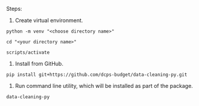 Steps:

1. Create virtual environment.

`python -m venv "<choose directory name>"`

`cd "<your directory name>"`

`scripts/activate`

1. Install from GitHub.

`pip install git+https://github.com/dcps-budget/data-cleaning-py.git`

1. Run command line utility, which will be installed as part of the package.

`data-cleaning-py`
